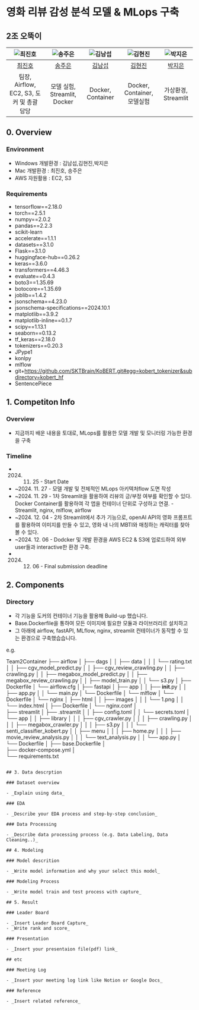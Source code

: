 # 영화 리뷰 감성 분석 모델 & MLops 구축
## 2조 오뚝이

| ![최진호](https://avatars.githubusercontent.com/u/40931237?s=88&v=4) | ![송주은](https://avatars.githubusercontent.com/u/182833254?s=88&v=4) | ![김남섭](https://avatars.githubusercontent.com/u/178737930?s=88&v=4) | ![김현진](https://avatars.githubusercontent.com/u/180828922?s=88&v=4) | ![박지은](https://avatars.githubusercontent.com/u/182731776?s=88&v=4) |
| :--------------------------------------------------------------: | :--------------------------------------------------------------: | :--------------------------------------------------------------: | :--------------------------------------------------------------: | :--------------------------------------------------------------: |
|            [최진호](https://github.com/lojino)             |            [송주은](https://github.com/jsonghcbiz)             |            [김남섭](https://github.com/PotatoKim1)             |            [김현진](https://github.com/jinibizsite)             |            [박지은](https://github.com/FULLMOOONBY)                |
|                            팀장, Airflow, EC2, S3, 도커 및 총괄 담당                             |                            모델 실험, Streamlit, Docker                             |                            Docker, Container                             |                            Docker, Container, 모델실험                             |                            가상환경, Streamlit                             |

## 0. Overview
### Environment
- Windows 개발환경 : 김남섭,김현진,박지은
- Mac 개발환경 : 최진호, 송주은
- AWS 자원활용 : EC2, S3

### Requirements
- tensorflow==2.18.0
- torch==2.5.1
- numpy==2.0.2
- pandas==2.2.3
- scikit-learn
- accelerate==1.1.1
- datasets==3.1.0
- Flask==3.1.0
- huggingface-hub==0.26.2
- keras==3.6.0
- transformers==4.46.3
- evaluate==0.4.3
- boto3==1.35.69
- botocore==1.35.69
- joblib==1.4.2
- jsonschema==4.23.0
- jsonschema-specifications==2024.10.1
- matplotlib==3.9.2
- matplotlib-inline==0.1.7
- scipy==1.13.1
- seaborn==0.13.2
- tf_keras==2.18.0
- tokenizers==0.20.3
- JPype1
- konlpy
- mlflow
- git+https://github.com/SKTBrain/KoBERT.git#egg=kobert_tokenizer&subdirectory=kobert_hf
- SentencePiece

## 1. Competiton Info

### Overview

- 지금까지 배운 내용을 토대로, MLops를 활용한 모델 개발 및 모니터링 가능한 환경을 구축

### Timeline

- 2024. 11. 25 - Start Date
- ~2024. 11. 27 - 모델 개발 및 전체적인 MLops 아키텍처flow 도면 작성
- ~2024. 11. 29 - 1차 Streamlit을 활용하여 리뷰의 긍/부정 여부를 확인할 수 있다. Docker Container를 활용하여 각 앱을 컨테이너 단위로 구성하고 연결. - Streamlit, nginx, mlflow, airflow
- ~2024. 12. 04 - 2차 Streamlit에서 추가 기능으로, openAI API의 영화 프롬프트를 활용하여 이미지를 만들 수 있고, 영화 내 나의 MBTI와 매칭하는 캐릭터를 찾아볼 수 있다.
- ~2024. 12. 06 - Dodcker 및 개발 환경을 AWS EC2 & S3에 업로드하여 외부 user들과 interactive한 환경 구축.
- 2024. 12. 06 - Final submission deadline

## 2. Components

### Directory

- 각 기능을 도커의 컨테이너 기능을 활용해 Build-up 했습니다.
- Base.Dockerfile을 통하여 모든 이미지에 필요한 모듈과 라이브러리르 설치하고
- 그 아래에 airflow, fastAPI, MLflow, nginx, streamlit 컨테이너가 동작할 수 있는 환경으로 구축했습습니다.

e.g.

Team2Container
├── airflow
│   ├── dags
│   │   ├── data
│   │   │    └── rating.txt
│   │   ├── cgv_model_predict.py
│   │   ├── cgv_review_crawling.py
│   │   ├── crawling.py
│   │   ├── megabox_model_predict.py
│   │   ├── megabox_review_crawling.py
│   │   ├── model_train.py
│   │   └── s3.py
│   ├── Dockerfile
│   └── airflow.cfg
│
├── fastapi
│   ├── app
│   │    ├── __init__.py
│   │    ├── app.py
│   │    └── main.py
│   └── Dockerfile
│
└── mlflow
│    └── Dockerfile
│
└── nginx
│    ├── html
│    │     ├── images
│    │     │      └── 1.png
│    │     └── index.html
│    ├── Dockerfile
│    └── nginx.conf
│       
├── streamlit
│       ├── .streamlit
│       │       ├── config.toml
│       │       └── secrets.toml
│       └── app
│       │    ├── library
│       │    │     ├── cgv_crawler.py
│       │    │     ├── crawling.py
│       │    │     ├── megabox_crawler.py
│       │    │     ├── s3.py
│       │    │     └── senti_classifier_kobert.py
│       │    ├── menu
│       │    │     ├── home.py
│       │    │     ├── movie_review_analysis.py
│       │    │     └── text_analysis.py
│       │    └── app.py
│       └── Dockerfile
│
├── base.Dockerfile
│       
├── docker-compose.yml
│       
└── requirements.txt



```

## 3. Data descrption

### Dataset overview

- _Explain using data_

### EDA

- _Describe your EDA process and step-by-step conclusion_

### Data Processing

- _Describe data processing process (e.g. Data Labeling, Data Cleaning..)_

## 4. Modeling

### Model descrition

- _Write model information and why your select this model_

### Modeling Process

- _Write model train and test process with capture_

## 5. Result

### Leader Board

- _Insert Leader Board Capture_
- _Write rank and score_

### Presentation

- _Insert your presentaion file(pdf) link_

## etc

### Meeting Log

- _Insert your meeting log link like Notion or Google Docs_

### Reference

- _Insert related reference_
